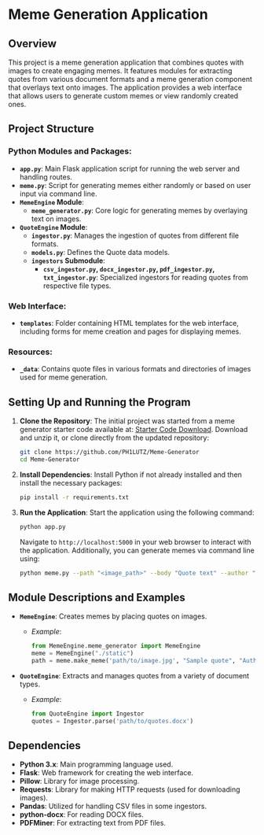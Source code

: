 
# Meme Generation Application

## Overview

This project is a meme generation application that combines quotes with images to create engaging memes. It features modules for extracting quotes from various document formats and a meme generation component that overlays text onto images. The application provides a web interface that allows users to generate custom memes or view randomly created ones.

## Project Structure

### Python Modules and Packages:
- **`app.py`**: Main Flask application script for running the web server and handling routes.
- **`meme.py`**: Script for generating memes either randomly or based on user input via command line.
- **`MemeEngine` Module**:
  - **`meme_generator.py`**: Core logic for generating memes by overlaying text on images.
- **`QuoteEngine` Module**:
  - **`ingestor.py`**: Manages the ingestion of quotes from different file formats.
  - **`models.py`**: Defines the Quote data models.
  - **`ingestors` Submodule**:
    - **`csv_ingestor.py`, `docx_ingestor.py`, `pdf_ingestor.py`, `txt_ingestor.py`**: Specialized ingestors for reading quotes from respective file types.

### Web Interface:
- **`templates`**: Folder containing HTML templates for the web interface, including forms for meme creation and pages for displaying memes.

### Resources:
- **`_data`**: Contains quote files in various formats and directories of images used for meme generation.

## Setting Up and Running the Program

1. **Clone the Repository**:
   The initial project was started from a meme generator starter code available at: [Starter Code Download](https://video.udacity-data.com/topher/2020/February/5e595ebf_meme-generator-starter-code/meme-generator-starter-code.zip). Download and unzip it, or clone directly from the updated repository:
   ```bash
   git clone https://github.com/PH1LUTZ/Meme-Generator
   cd Meme-Generator
   ```

2. **Install Dependencies**:
   Install Python if not already installed and then install the necessary packages:
   ```bash
   pip install -r requirements.txt
   ```

3. **Run the Application**:
   Start the application using the following command:
   ```bash
   python app.py
   ```
   Navigate to `http://localhost:5000` in your web browser to interact with the application. Additionally, you can generate memes via command line using:
   ```bash
   python meme.py --path "<image_path>" --body "Quote text" --author "Author Name"
   ```

## Module Descriptions and Examples

- **`MemeEngine`**: Creates memes by placing quotes on images.
  - *Example*:
    ```python
    from MemeEngine.meme_generator import MemeEngine
    meme = MemeEngine("./static")
    path = meme.make_meme('path/to/image.jpg', "Sample quote", "Author Name")
    ```

- **`QuoteEngine`**: Extracts and manages quotes from a variety of document types.
  - *Example*:
    ```python
    from QuoteEngine import Ingestor
    quotes = Ingestor.parse('path/to/quotes.docx')
    ```

## Dependencies

- **Python 3.x**: Main programming language used.
- **Flask**: Web framework for creating the web interface.
- **Pillow**: Library for image processing.
- **Requests**: Library for making HTTP requests (used for downloading images).
- **Pandas**: Utilized for handling CSV files in some ingestors.
- **python-docx**: For reading DOCX files.
- **PDFMiner**: For extracting text from PDF files.
